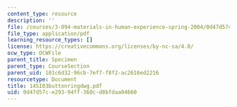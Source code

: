 ```yaml
---
content_type: resource
description: ''
file: /courses/3-094-materials-in-human-experience-spring-2004/0d47d57ce29394ff360cd8bfdaa04660_14SI03buttonringdwg.pdf
file_type: application/pdf
learning_resource_types: []
license: https://creativecommons.org/licenses/by-nc-sa/4.0/
ocw_type: OCWFile
parent_title: Specimen
parent_type: CourseSection
parent_uid: 101c6d32-96cb-7ef7-f8f2-ac2616ed2216
resourcetype: Document
title: 14SI03buttonringdwg.pdf
uid: 0d47d57c-e293-94ff-360c-d8bfdaa04660
---
```

